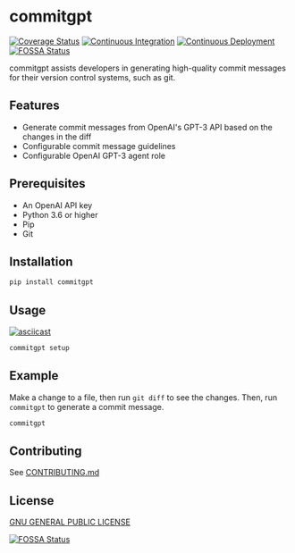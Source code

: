 # commitgpt

[![Coverage Status](https://coveralls.io/repos/github/0x6flab/commitgpt/badge.svg?branch=tests)](https://coveralls.io/github/0x6flab/commitgpt?branch=tests)
[![Continuous Integration](https://github.com/0x6flab/commitgpt/actions/workflows/ci.yaml/badge.svg)](https://github.com/0x6flab/commitgpt/actions/workflows/ci.yaml)
[![Continuous Deployment](https://github.com/0x6flab/commitgpt/actions/workflows/cd.yaml/badge.svg)](https://github.com/0x6flab/commitgpt/actions/workflows/cd.yaml)
[![FOSSA Status](https://app.fossa.com/api/projects/git%2Bgithub.com%2F0x6flab%2Fcommitgpt.svg?type=shield)](https://app.fossa.com/projects/git%2Bgithub.com%2F0x6flab%2Fcommitgpt?ref=badge_shield)

commitgpt assists developers in generating high-quality commit messages for their version control systems, such as git.

## Features

- Generate commit messages from OpenAI's GPT-3 API based on the changes in the diff
- Configurable commit message guidelines
- Configurable OpenAI GPT-3 agent role

## Prerequisites

- An OpenAI API key
- Python 3.6 or higher
- Pip
- Git

## Installation

```bash
pip install commitgpt
```

## Usage

[![asciicast](https://asciinema.org/a/606115.svg)](https://asciinema.org/a/606115)

```bash
commitgpt setup
```

## Example

Make a change to a file, then run `git diff` to see the changes. Then, run `commitgpt` to generate a commit message.

```bash
commitgpt
```

## Contributing

See [CONTRIBUTING.md](CONTRIBUTING.md)

## License

[GNU GENERAL PUBLIC LICENSE](LICENSE)


[![FOSSA Status](https://app.fossa.com/api/projects/git%2Bgithub.com%2F0x6flab%2Fcommitgpt.svg?type=large)](https://app.fossa.com/projects/git%2Bgithub.com%2F0x6flab%2Fcommitgpt?ref=badge_large)